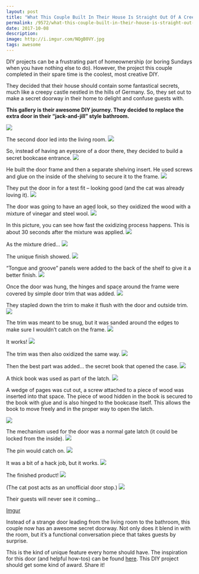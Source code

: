 ```yaml
---
layout: post
title: "What This Couple Built In Their House Is Straight Out Of A Creepy Castle. But It’s AWESOME."
permalink: /9572/what-this-couple-built-in-their-house-is-straight-out-of-a-creepy-castle-but-its-awesome/
date: 2017-10-08
description: 
image: http://i.imgur.com/NQgB0VY.jpg
tags: awesome
---
```


DIY projects can be a frustrating part of homeownership (or boring Sundays when you have nothing else to do). However, the project this couple completed in their spare time is the coolest, most creative DIY.

 They decided that their house should contain some fantastical secrets, much like a creepy castle nestled in the hills of Germany. So, they set out to make a secret doorway in their home to delight and confuse guests with. 

**This gallery is their awesome DIY journey.
They decided to replace the extra door in their “jack-and-jill” style bathroom.**

![](https://web.archive.org/web/20160308141445im_/http://i.imgur.com/NQgB0VY.jpg)
 
The second door led into the living room.
![](https://web.archive.org/web/20140715025228im_/http://content4.viralnova.com/wp-content/uploads/2014/06/02-Shelving-insert.jpg)
 
So, instead of having an eyesore of a door there, they decided to build a secret bookcase entrance.
![](https://web.archive.org/web/20140715024950im_/http://content4.viralnova.com/wp-content/uploads/2014/06/03-Door-frame-and-shelving-attached.jpg)
 
He built the door frame and then a separate shelving insert. He used screws and glue on the inside of the shelving to secure it to the frame.
![](https://web.archive.org/web/20140715074120im_/http://content4.viralnova.com/wp-content/uploads/2014/06/04-Test-fit.jpg)
 
 
They put the door in for a test fit – looking good (and the cat was already loving it).
![](https://web.archive.org/web/20140715012134im_/http://content4.viralnova.com/wp-content/uploads/2014/06/05-LcG9k3a.jpg)
 
The door was going to have an aged look, so they oxidized the wood with a mixture of vinegar and steel wool.
![](https://web.archive.org/web/20140813211950im_/http://content4.viralnova.com/wp-content/uploads/2014/06/06-The-special-stuff.jpg)
 
In this picture, you can see how fast the oxidizing process happens. This is about 30 seconds after the mixture was applied.
![](https://web.archive.org/web/20140715020028im_/http://content4.viralnova.com/wp-content/uploads/2014/06/07-mCdMiFT.jpg)
 
As the mixture dried…
![](https://web.archive.org/web/20140715013911im_/http://content4.viralnova.com/wp-content/uploads/2014/06/08-G8iFWkh.jpg) 
 
The unique finish showed.
![](https://web.archive.org/web/20140715011406im_/http://content4.viralnova.com/wp-content/uploads/2014/06/09-UUyAeZs.jpg)
 
“Tongue and groove” panels were added to the back of the shelf to give it a better finish.
![](https://web.archive.org/web/20140715070610im_/http://content4.viralnova.com/wp-content/uploads/2014/06/10-Back-panel-added-and-hinges-mounted.jpg)
 
Once the door was hung, the hinges and space around the frame were covered by simple door trim that was added.
![](https://web.archive.org/web/20140715023421im_/http://content4.viralnova.com/wp-content/uploads/2014/06/11-Hidden-hinges.jpg)
 
They stapled down the trim to make it flush with the door and outside trim.
![](https://web.archive.org/web/20140715023034im_/http://content4.viralnova.com/wp-content/uploads/2014/06/12-jPd8UhR.jpg)
 
The trim was meant to be snug, but it was sanded around the edges to make sure I wouldn’t catch on the frame.
![](https://web.archive.org/web/20140715020319im_/http://content4.viralnova.com/wp-content/uploads/2014/06/13-nXJ7YjH.jpg)
 
It works!
![](https://web.archive.org/web/20140715070530im_/http://content4.viralnova.com/wp-content/uploads/2014/06/14-qbbcvZI.jpg)
 
The trim was then also oxidized the same way.
![](https://web.archive.org/web/20140715070753im_/http://content4.viralnova.com/wp-content/uploads/2014/06/15-dcPOGTj.jpg)
 
Then the best part was added… the secret book that opened the case.
![](https://web.archive.org/web/20140715074124im_/http://content4.viralnova.com/wp-content/uploads/2014/06/16-The-latch.jpg)
 
A thick book was used as part of the latch.
![](https://web.archive.org/web/20140715070814im_/http://content4.viralnova.com/wp-content/uploads/2014/06/17-FTEZzlU.jpg)

A wedge of pages was cut out, a screw attached to a piece of wood was inserted into that space. The piece of wood hidden in the book is secured to the book with glue and is also hinged to the bookcase itself. This allows the book to move freely and in the proper way to open the latch.

![](https://web.archive.org/web/20140715074115im_/http://content4.viralnova.com/wp-content/uploads/2014/06/18-How-the-book-latch-works.jpg)

The mechanism used for the door was a normal gate latch (it could be locked from the inside).
![](https://web.archive.org/web/20140715023740im_/http://content4.viralnova.com/wp-content/uploads/2014/06/19-The-latch.jpg)

The pin would catch on.
![](https://web.archive.org/web/20140715070717im_/http://content4.viralnova.com/wp-content/uploads/2014/06/20-Dp1AYM6.jpg)

It was a bit of a hack job, but it works.
![](https://web.archive.org/web/20140715024146im_/http://content4.viralnova.com/wp-content/uploads/2014/06/21-jtkYL5q.jpg)
 
The finished product!
![](https://web.archive.org/web/20140715070548im_/http://content4.viralnova.com/wp-content/uploads/2014/06/22-Final-Product.jpg)
 
(The cat post acts as an unofficial door stop.)
![](https://web.archive.org/web/20140715012502im_/http://content4.viralnova.com/wp-content/uploads/2014/06/23-JE0xLiE.jpg)
 
Their guests will never see it coming…

[Imgur](https://web.archive.org/web/20140715022253im_/http://content4.viralnova.com/wp-content/uploads/2014/06/24-HpBxE33.jpg)

Instead of a strange door leading from the living room to the bathroom, this couple now has an awesome secret doorway. Not only does it blend in with the room, but it’s a functional conversation piece that takes guests by surprise.

 This is the kind of unique feature every home should have. The inspiration for this door (and helpful how-tos) can be found [here](https://web.archive.org/web/20140815053525/http://ana-white.com/2011/12/plans/inset-bookshelf-doorway). This DIY project should get some kind of award. Share it!
